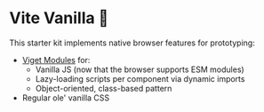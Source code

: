 # Vite Vanilla 🍦

This starter kit implements native browser features for prototyping:

- [Viget Modules](https://www.viget.com/articles/how-does-viget-javascript/) for:
    - Vanilla JS (now that the browser supports ESM modules)
    - Lazy-loading scripts per component via dynamic imports
    - Object-oriented, class-based pattern
- Regular ole' vanilla CSS
